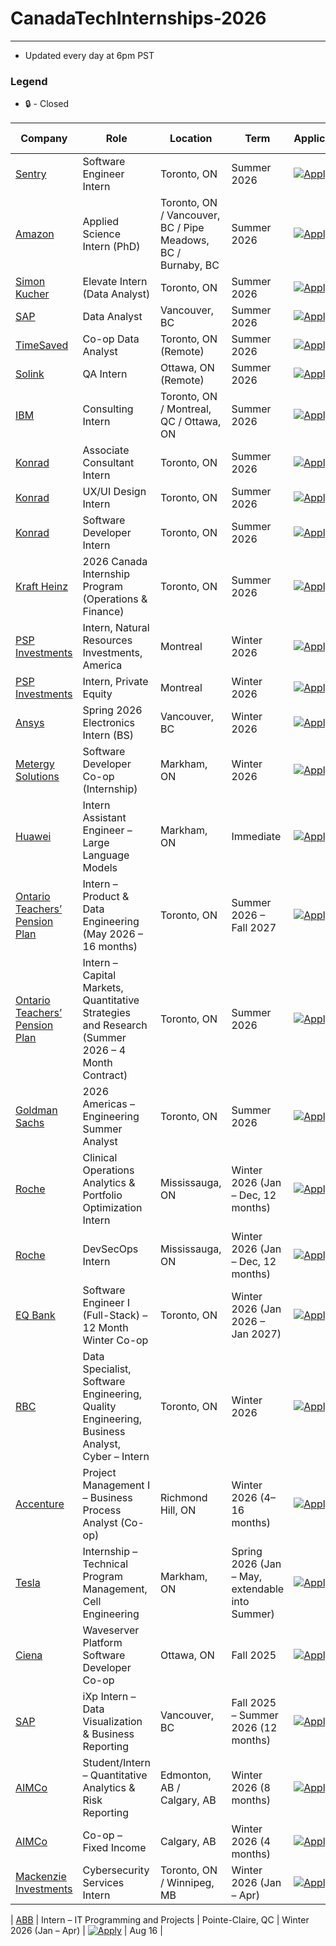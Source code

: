 # CanadaTechInternships-2026
---
 - Updated every day at 6pm PST

### Legend
 - 🔒 - Closed

| Company      | Role                                 | Location                                             | Term        | Application                                                                                                                                                             | Date Posted |
|--------------|--------------------------------------|------------------------------------------------------|-------------|-------------------------------------------------------------------------------------------------------------------------------------------------------------------------|-------------|
| [Sentry](https://sentry.io)       | Software Engineer Intern             | Toronto, ON                                          | Summer 2026 | [![Apply](https://i.imgur.com/u1KNU8z.png)](https://jobs.ashbyhq.com/sentry/d2e3391f-9401-410a-b8a6-de3bf5f762b7?utm_source=lukainternshiplist)                        | Aug 01      |
| [Amazon](https://amazon.com)       | Applied Science Intern (PhD)         | Toronto, ON / Vancouver, BC / Pipe Meadows, BC / Burnaby, BC | Summer 2026 | [![Apply](https://i.imgur.com/u1KNU8z.png)](https://www.amazon.jobs/en/jobs/3050161/summer-2026-applied-science-internship-canada-phd-student-science-recruiting?utm_source=lukainternshiplist) | Aug 01      |
| [Simon Kucher](https://www.simon-kucher.com) | Elevate Intern (Data Analyst)        | Toronto, ON                                          | Summer 2026 | [![Apply](https://i.imgur.com/u1KNU8z.png)](https://simon-kucher.csod.com/ux/ats/careersite/6/home/requisition/3651?utm_source=lukainternshiplist)                    | Jul 30      |
| [SAP](https://www.sap.com)          | Data Analyst                         | Vancouver, BC                                        | Summer 2026 | [![Apply](https://i.imgur.com/u1KNU8z.png)](https://jobs.sap.com/job/Vancouver-SAP-iXp-Intern-Cloud-ERP-Solution-Adoption-Data-Analyst-Brit-V6B-1A9/1229635401?utm_source=lukainternshiplist) | Jul 30      |
| [TimeSaved](https://timesaved.io)    | Co-op Data Analyst                   | Toronto, ON (Remote)                                 | Summer 2026 | [![Apply](https://i.imgur.com/u1KNU8z.png)](https://www1.communitech.ca/companies/timesaved/jobs/54911234-co-op-data-analyst#content?utm_source=lukainternshiplist)  | Jul 29      |
| [Solink](https://www.solink.com)       | QA Intern                            | Ottawa, ON (Remote)                                  | Summer 2026 | [![Apply](https://i.imgur.com/u1KNU8z.png)](https://www1.communitech.ca/companies/solink/jobs/54493914-qa-intern#content?utm_source=lukainternshiplist)              | Jul 29      |
| [IBM](https://www.ibm.com)          | Consulting Intern                    | Toronto, ON / Montreal, QC / Ottawa, ON              | Summer 2026 | [![Apply](https://i.imgur.com/u1KNU8z.png)](https://ibmglobal.avature.net/en_US/careers/JobDetail?jobId=50167&source=SN_LinkedIn)                                     | Aug 01      |
| [Konrad](https://www.konrad.com)       | Associate Consultant Intern          | Toronto, ON                                          | Summer 2026 | [![Apply](https://i.imgur.com/u1KNU8z.png)](https://www.konrad.com/careers/job/associate-consultant-intern-may-2026-4-months_6665436003)                             | Aug 03      |
| [Konrad](https://www.konrad.com)       | UX/UI Design Intern                  | Toronto, ON                                          | Summer 2026 | [![Apply](https://i.imgur.com/u1KNU8z.png)](https://www.konrad.com/careers/job/ux-ui-design-intern-may-2026-4-months_6616778003)                                     | Aug 03      |
| [Konrad](https://www.konrad.com)       | Software Developer Intern            | Toronto, ON                                          | Summer 2026 | [![Apply](https://i.imgur.com/u1KNU8z.png)](https://www.konrad.com/careers/job/software-developer-intern-may-2026-4-months_6642169003)                              | Aug 03      |
| [Kraft Heinz](https://www.kraftheinzcompany.com)  | 2026 Canada Internship Program (Operations & Finance) | Toronto, ON      | Summer 2026 | [![Apply](https://i.imgur.com/u1KNU8z.png)](https://careers.kraftheinz.com/job/22268628/?source=KHLinkedin)                                                            | Aug 01      |
| [PSP Investments](https://www.investpsp.com/en) | Intern, Natural Resources Investments, America | Montreal   | Winter 2026       | [![Apply](https://i.imgur.com/u1KNU8z.png)](https://investpsp.wd3.myworkdayjobs.com/en-US/psp_careers/job/Montreal/Intern--Natural-Resources-Investments--America--January---April-2026-_R4491?source=Linkedin) | Aug 01      |
| [PSP Investments](https://www.investpsp.com/en) | Intern, Private Equity                         | Montreal   | Winter 2026       | [![Apply](https://i.imgur.com/u1KNU8z.png)](https://investpsp.wd3.myworkdayjobs.com/en-US/psp_careers/job/Montreal/Intern--Private-Equity--January---April-2026-_R4215?source=Linkedin)                    | Jul 29      |
| [Ansys](https://www.ansys.com)       | Spring 2026 Electronics Intern (BS) | Vancouver, BC | Winter 2026 | [![Apply](https://i.imgur.com/u1KNU8z.png)](https://careers.ansys.com/job/Vancouver-Spring-2026-Electronics-Intern-%28BS%29-Brit-V6E2M6/1311498800/?utm_source=LINKEDIN) | Jul 28 |
| [Metergy Solutions](https://www.metergysolutions.com) | Software Developer Co-op (Internship) | Markham, ON | Winter 2026 | [![Apply](https://i.imgur.com/u1KNU8z.png)](https://jobs.lever.co/metergysolutions/20146288-0070-414c-b828-0ddf0fdbea68) | Aug 03 |
| [Huawei](https://www.huawei.com) | Intern Assistant Engineer – Large Language Models | Markham, ON | Immediate | [![Apply](https://i.imgur.com/u1KNU8z.png)](https://huaweicanada.recruitee.com/o/intern-assistant-engineer-large-language-models-3?source=LinkedIn) | Aug 03 |
| [Ontario Teachers’ Pension Plan](https://www.otpp.com) | Intern – Product & Data Engineering (May 2026 – 16 months) | Toronto, ON | Summer 2026 – Fall 2027 | [![Apply](https://i.imgur.com/u1KNU8z.png)](https://otppb.wd3.myworkdayjobs.com/OntarioTeachers_Careers/job/Toronto-Canada/Intern---Product---Data-Engineering--May-2026---16-months-_6581?source=LinkedIn) | Aug 02 |
| [Ontario Teachers’ Pension Plan](https://www.otpp.com) | Intern – Capital Markets, Quantitative Strategies and Research (Summer 2026 – 4 Month Contract) | Toronto, ON | Summer 2026 | [![Apply](https://i.imgur.com/u1KNU8z.png)](https://otppb.wd3.myworkdayjobs.com/OntarioTeachers_Careers/job/Toronto-Canada/Intern---Capital-Markets--Quantitative-Strategies-and-Research--Summer-2026---4-Month-Contract-_6560?source=LinkedIn) | Aug 02 |
| [Goldman Sachs](https://www.goldmansachs.com/) | 2026 Americas – Engineering Summer Analyst | Toronto, ON | Summer 2026 | [![Apply](https://i.imgur.com/u1KNU8z.png)](https://higher.gs.com/roles/152632?fbclid=PAQ0xDSwMMRe5leHRuA2FlbQIxMQABpwz0yUYgsD3rZF1bKAQfB0l6mF3gW2msCU_1ouEQN1LkOEomdZYYsvKD9LQY_aem_paWBb4AI-giLgVLu1Jk7cA) | Aug 02 |
| [Roche](https://roche.com/en)  | Clinical Operations Analytics & Portfolio Optimization Intern | Mississauga, ON | Winter 2026 (Jan – Dec, 12 months) | [![Apply](https://i.imgur.com/u1KNU8z.png)](https://careers.roche.com/global/en/job/ROCHGLOBAL202507119036EXTERNALENGLOBAL/Clinical-Operations-Analytics-Portfolio-Optimization-Intern?utm_source=linkedin&utm_medium=phenom-feeds) | Aug 16 |
| [Roche](https://roche.com/en) | DevSecOps Intern | Mississauga, ON | Winter 2026 (Jan – Dec, 12 months) | [![Apply](https://i.imgur.com/u1KNU8z.png)](https://careers.roche.com/global/en/job/ROCHGLOBAL202507117687EXTERNALENGLOBAL/DevSecOps-Intern?utm_source=linkedin&utm_medium=phenom-feeds) | Aug 14 |
| [EQ Bank](https://www.eqbank.ca) | Software Engineer I (Full-Stack) – 12 Month Winter Co-op | Toronto, ON | Winter 2026 (Jan 2026 – Jan 2027) | [![Apply](https://i.imgur.com/u1KNU8z.png)](https://jobs.lever.co/eqbank/a3bdaa20-8106-48fa-8940-a93ee7c7e7c5) | Aug 16 |
| [RBC](https://rbcroyalbank.com) | Data Specialist, Software Engineering, Quality Engineering, Business Analyst, Cyber – Intern | Toronto, ON | Winter 2026 | [![Apply](https://i.imgur.com/u1KNU8z.png)](https://jobs.rbc.com/ca/en/featuredopportunities/student-early-talent-jobs) | Aug 16 |
| [Accenture](https://www.accenture.com) | Project Management I – Business Process Analyst (Co-op) | Richmond Hill, ON | Winter 2026 (4–16 months) | [![Apply](https://i.imgur.com/u1KNU8z.png)](https://www.accenture.com/ca-en/careers/jobdetails?id=1350_en&src=LINKEDINJP) | Aug 16 |
| [Tesla](https://www.tesla.com) | Internship – Technical Program Management, Cell Engineering | Markham, ON | Spring 2026 (Jan – May, extendable into Summer) | [![Apply](https://i.imgur.com/u1KNU8z.png)](https://careers.roche.com/global/en/job/248247?source=LinkedIn) | Aug 16 |
| [Ciena](https://www.ciena.com) | Waveserver Platform Software Developer Co-op | Ottawa, ON | Fall 2025 | [![Apply](https://i.imgur.com/u1KNU8z.png)](https://ciena.wd5.myworkdayjobs.com/en-US/Careers/job/Ottawa/Waveserver-Platform-Software-Developer-Co-op--Fall-2025-_R028647?source=LinkedIn+Job+Advertisement) | Aug 13 |
| [SAP](https://www.sap.com/canada) | iXp Intern – Data Visualization & Business Reporting | Vancouver, BC | Fall 2025 – Summer 2026 (12 months) | [![Apply](https://i.imgur.com/u1KNU8z.png)](https://jobs.sap.com/job/Vancouver-SAP-iXp-Intern-Data-Visualization-&-Business-Reporting-Brit-V6B-1A9/1236427101/?feedId=384233&utm_campaign=SAP_Linkedin&utm_source=LinkedinJobPostings) | Aug 14 |
| [AIMCo](https://www.aimco.ca) | Student/Intern – Quantitative Analytics & Risk Reporting | Edmonton, AB / Calgary, AB | Winter 2026 (8 months) | [![Apply](https://i.imgur.com/u1KNU8z.png)](https://aimco.wd10.myworkdayjobs.com/AIMCoCareers/job/Edmonton/Student-Intern--Quantitative-Analytics---Risk-Reporting_JR100657?source=LinkedIn) | Aug 13 |
| [AIMCo](https://www.aimco.ca) | Co-op – Fixed Income | Calgary, AB | Winter 2026 (4 months) | [![Apply](https://i.imgur.com/u1KNU8z.png)](https://aimco.wd10.myworkdayjobs.com/en-US/AIMCoCareers/details/Co-op--Fixed-Income_JR100659) | Aug 14 |
| [Mackenzie Investments](https://www.mackenzieinvestments.com) | Cybersecurity Services Intern | Toronto, ON / Winnipeg, MB | Winter 2026 (Jan – Apr) | [![Apply](https://i.imgur.com/u1KNU8z.png)](https://careersen-mackenzieinvestments.icims.com/jobs/5619/winter-%282026%29---cybersecurity-services-intern/login) | Aug 16 |

| [ABB](https://careers.abb/global/en/job/ABB1GLOBALJR00007776EXTERNALENGLOBAL/Intern-IT-Programming-and-Projects?utm_source=linkedin&utm_medium=phenom-feeds) | Intern – IT Programming and Projects | Pointe-Claire, QC | Winter 2026 (Jan – Apr) | [![Apply](https://i.imgur.com/u1KNU8z.png)](https://careers.abb/global/en/job/ABB1GLOBALJR00007776EXTERNALENGLOBAL/Intern-IT-Programming-and-Projects?utm_source=linkedin&utm_medium=phenom-feeds) | Aug 16 |




